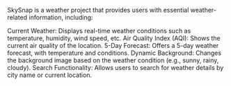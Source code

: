 SkySnap is a weather project that provides users with essential weather-related information, including:

Current Weather: Displays real-time weather conditions such as temperature, humidity, wind speed, etc.
Air Quality Index (AQI): Shows the current air quality of the location.
5-Day Forecast: Offers a 5-day weather forecast, with temperature and conditions.
Dynamic Background: Changes the background image based on the weather condition (e.g., sunny, rainy, cloudy).
Search Functionality: Allows users to search for weather details by city name or current location.
